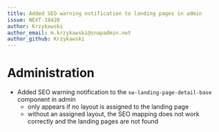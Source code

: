 ```yaml
---
title: Added SEO warning notification to landing pages in admin
issue: NEXT-19420
author: Krzykawski
author_email: m.krzykawski@snapadmin.net
author_github: Krzykawski
---
```

# Administration
* Added SEO warning notification to the `sw-landing-page-detail-base` component in admin
  * only appears if no layout is assigned to the landing page
  * without an assigned layout, the SEO mapping does not work correctly and the landing pages are not found

